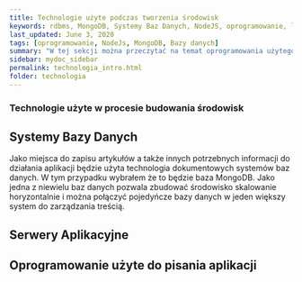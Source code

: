 ```yaml
---
title: Technologie użyte podczas tworzenia środowisk
keywords: rdbms, MongoDB, Systemy Baz Danych, NodeJS, oprogramowanie, linux, google
last_updated: June 3, 2020
tags: [oprogramowanie, NodeJs, MongoDB, Bazy danych]
summary: "W tej sekcji można przeczytać na temat oprogramowania użytego podczas pisania pracy dyplomowej wraz z odsyłaczami, których uzyłem podczas wyboru. WYbór technologii nie jest prosty, szczególnie w takim projekcie."
sidebar: mydoc_sidebar
permalink: technologia_intro.html
folder: technologia
---
```

### Technologie użyte w procesie budowania środowisk

## Systemy Bazy Danych

Jako miejsca do zapisu artykułów a także innych potrzebnych informacji do działania aplikacji będzie użyta technologia dokumentowych systemów baz danych. W tym przypadku wybrałem że to będzie baza MongoDB. Jako jedna z niewielu baz danych pozwala zbudować środowisko skalowanie horyzontalnie i można połączyć pojedyńcze bazy danych w jeden większy system do zarządzania treścią.

## Serwery Aplikacyjne

## Oprogramowanie użyte do pisania aplikacji